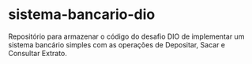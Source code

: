 # sistema-bancario-dio
Repositório para armazenar o código do desafio DIO de implementar um sistema bancário simples com as operações de Depositar, Sacar e Consultar Extrato.
